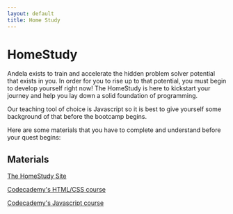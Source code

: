 ```yaml
---
layout: default
title: Home Study
---
```


# HomeStudy

Andela exists to train and accelerate the hidden problem solver potential that exists in you. In order for you to rise up to that potential, you must begin to develop yourself right now! The HomeStudy is here to kickstart your journey and help you lay down a solid foundation of programming.

Our teaching tool of choice is Javascript so it is best to give yourself some background of that before the bootcamp begins.

Here are some materials that you have to complete and understand before your quest begins:

## Materials

[The HomeStudy Site](http://homestudy.andela.co)

[Codecademy's HTML/CSS course](http://www.codecademy.com/en/tracks/web)

[Codecademy's Javascript course](http://www.codecademy.com/tracks/javascript)
